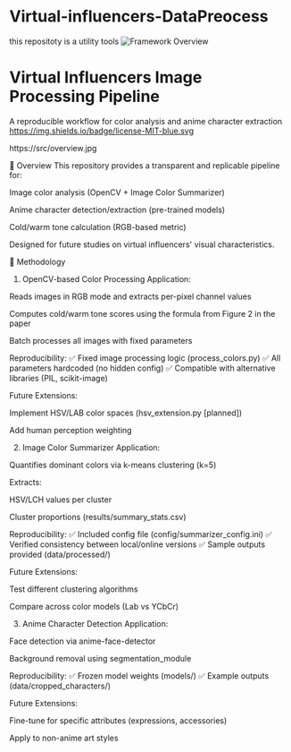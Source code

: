 # Virtual-influencers-DataPreocess
this repositoty is a utility tools
![Framework Overview](src/overview.jpg)  
# Virtual Influencers Image Processing Pipeline
A reproducible workflow for color analysis and anime character extraction
https://img.shields.io/badge/license-MIT-blue.svg

https://src/overview.jpg

📌 Overview
This repository provides a transparent and replicable pipeline for:

Image color analysis (OpenCV + Image Color Summarizer)

Anime character detection/extraction (pre-trained models)

Cold/warm tone calculation (RGB-based metric)

Designed for future studies on virtual influencers' visual characteristics.

🔧 Methodology
1. OpenCV-based Color Processing
Application:

Reads images in RGB mode and extracts per-pixel channel values

Computes cold/warm tone scores using the formula from Figure 2 in the paper

Batch processes all images with fixed parameters

Reproducibility:
✅ Fixed image processing logic (process_colors.py)
✅ All parameters hardcoded (no hidden config)
✅ Compatible with alternative libraries (PIL, scikit-image)

Future Extensions:

Implement HSV/LAB color spaces (hsv_extension.py [planned])

Add human perception weighting

2. Image Color Summarizer
Application:

Quantifies dominant colors via k-means clustering (k=5)

Extracts:

HSV/LCH values per cluster

Cluster proportions (results/summary_stats.csv)

Reproducibility:
✅ Included config file (config/summarizer_config.ini)
✅ Verified consistency between local/online versions
✅ Sample outputs provided (data/processed/)

Future Extensions:

Test different clustering algorithms

Compare across color models (Lab vs YCbCr)

3. Anime Character Detection
Application:

Face detection via anime-face-detector

Background removal using segmentation_module

Reproducibility:
✅ Frozen model weights (models/)
✅ Example outputs (data/cropped_characters/)

Future Extensions:

Fine-tune for specific attributes (expressions, accessories)

Apply to non-anime art styles
